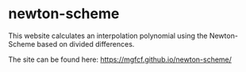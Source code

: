 # newton-scheme

This website calculates an interpolation polynomial using the Newton-Scheme based on divided differences.

The site can be found here:
https://mgfcf.github.io/newton-scheme/
